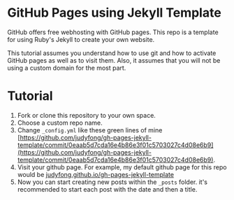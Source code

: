 # GitHub Pages using Jekyll Template

GitHub offers free webhosting with GitHub pages. This repo is a template for
using Ruby's Jekyll to create your own website.

This tutorial assumes you understand how to use git and how to activate GitHub
pages as well as to visit them. Also, it assumes that you will not be using a
custom domain for the most part.

# Tutorial
1. Fork or clone this repository to your own space. 
2. Choose a custom repo name.
3. Change `_config.yml` like these green lines of mine
[https://github.com/judyfong/gh-pages-jekyll-template/commit/0eaab5d7cda16e4b86e3f01c5703027c4d08e6b9](https://github.com/judyfong/gh-pages-jekyll-template/commit/0eaab5d7cda16e4b86e3f01c5703027c4d08e6b9).
4. Visit your github page. For example, my default github page for this repo
would be
[judyfong.github.io/gh-pages-jekyll-template](https://judyfong.github.io/gh-pages-jekyll-template)
5. Now you can start creating new posts within the `_posts` folder. it's
recommended to start each post with the date and then a title.

